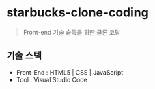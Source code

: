 # starbucks-clone-coding
> Front-end 기술 습득을 위한 클론 코딩

## 기술 스텍

* Front-End : HTML5 | CSS | JavaScript
* Tool : Visual Studio Code

